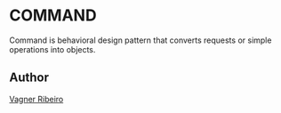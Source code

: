 # COMMAND
Command is behavioral design pattern that converts requests or simple operations into objects.


## Author
[Vagner Ribeiro](https://www.linkedin.com/in/vagner-ribeiro/)